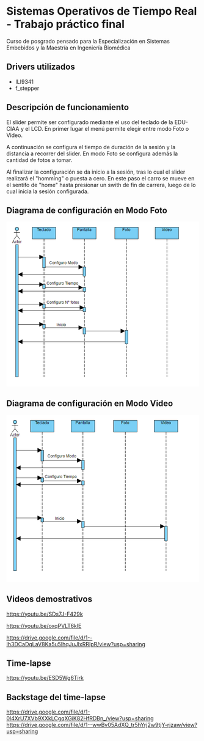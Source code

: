 # Sistemas Operativos de Tiempo Real - Trabajo práctico final 

Curso de posgrado pensado para la Especialización en Sistemas Embebidos y la Maestría en Ingeniería Biomédica


## Drivers utilizados

- ILI9341
- f_stepper

## Descripción de funcionamiento

El slider permite ser configurado mediante el uso del teclado de la EDU-CIAA y el LCD. En primer lugar el menú permite elegir entre modo
Foto o Video.

A continuación se configura el tiempo de duración de la sesión y la distancia a recorrer del slider. En modo Foto se configura
además la cantidad de fotos a tomar.

Al finalizar la configuración se da inicio a la sesión, tras lo cual el slider realizará el "homming" o puesta a cero. En este
paso el carro se mueve en el sentifo de "home" hasta presionar un swith de fin de carrera, luego de lo cual inicia la 
sesión configurada.

## Diagrama de configuración en Modo Foto

![alt text](https://github.com/juanic/plantilla/blob/master/dia_1.png)

## Diagrama de configuración en Modo Video

![alt text](https://github.com/juanic/plantilla/blob/master/dia_2.png)


## Videos demostrativos
https://youtu.be/SDs7J-F429k

https://youtu.be/oxqPVLT6klE

https://drive.google.com/file/d/1--Ih3DCaDqLaV8Ka5u5lhqJuJlxRRIpR/view?usp=sharing

## Time-lapse
https://youtu.be/ESD5Wg6Tirk

## Backstage del time-lapse
https://drive.google.com/file/d/1-0l4XrU7XVb9XXkLCgqXGiK82HfRDBn_/view?usp=sharing
https://drive.google.com/file/d/1--wwBv05AdXQ_tr5hYrj2w9tjY-rjzaw/view?usp=sharing

